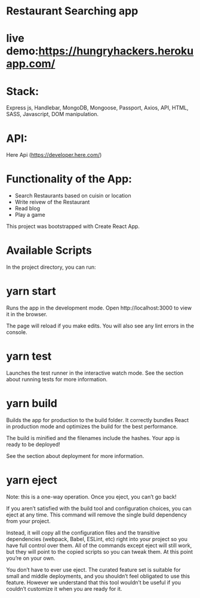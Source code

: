 # Restaurant Searching app
# live demo:https://hungryhackers.herokuapp.com/
# Stack: 
  Express js, Handlebar, MongoDB, Mongoose, Passport, Axios, API, HTML, SASS, Javascript, DOM manipulation.
# API: 
  Here Api (https://developer.here.com/)
# Functionality of the App:
  - Search Restaurants based on cuisin or location
  - Write reivew of the Restaurant
  - Read blog
  - Play a game
  
  This project was bootstrapped with Create React App.

# Available Scripts
In the project directory, you can run:

# yarn start
Runs the app in the development mode. Open http://localhost:3000 to view it in the browser.

The page will reload if you make edits. You will also see any lint errors in the console.

# yarn test
Launches the test runner in the interactive watch mode. See the section about running tests for more information.

# yarn build
Builds the app for production to the build folder. It correctly bundles React in production mode and optimizes the build for the best performance.

The build is minified and the filenames include the hashes. Your app is ready to be deployed!

See the section about deployment for more information.

# yarn eject
Note: this is a one-way operation. Once you eject, you can’t go back!

If you aren’t satisfied with the build tool and configuration choices, you can eject at any time. This command will remove the single build dependency from your project.

Instead, it will copy all the configuration files and the transitive dependencies (webpack, Babel, ESLint, etc) right into your project so you have full control over them. All of the commands except eject will still work, but they will point to the copied scripts so you can tweak them. At this point you’re on your own.

You don’t have to ever use eject. The curated feature set is suitable for small and middle deployments, and you shouldn’t feel obligated to use this feature. However we understand that this tool wouldn’t be useful if you couldn’t customize it when you are ready for it.

